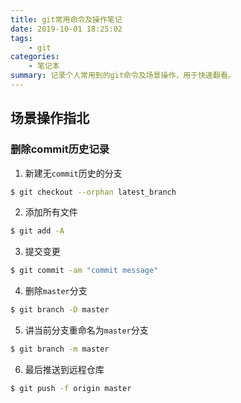 ```yaml
---
title: git常用命令及操作笔记
date: 2019-10-01 18:25:02
tags:
    - git
categories:
    - 笔记本
summary: 记录个人常用到的git命令及场景操作，用于快速翻看。
---
```

## 场景操作指北
### 删除commit历史记录
1. 新建无`commit`历史的分支
``` bash
$ git checkout --orphan latest_branch
```
2. 添加所有文件
``` bash
$ git add -A
```
3. 提交变更
``` bash
$ git commit -am "commit message"
```
4. 删除`master`分支
``` bash
$ git branch -D master
```
5. 讲当前分支重命名为`master`分支
``` bash
$ git branch -m master
``` 
6. 最后推送到远程仓库
``` bash
$ git push -f origin master
``` 